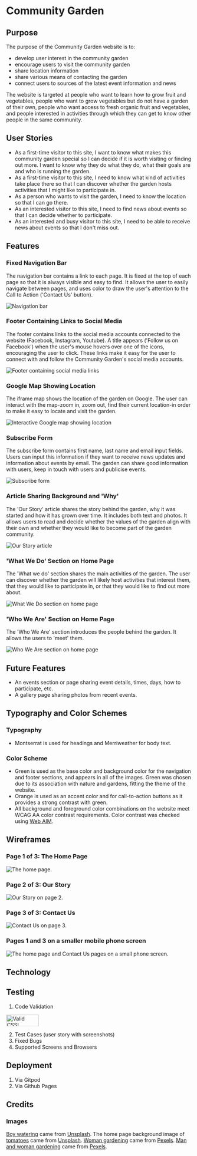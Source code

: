 # Community Garden

## Purpose

The purpose of the Community Garden website is to:
* develop user interest in the community garden
* encourage users to visit the community garden
* share location information
* share various means of contacting the garden
* connect users to sources of the latest event information and news

The website is targeted at people who want to learn how to grow fruit and vegetables, people who want to grow vegetables but do not have a garden of their own, people who want access to fresh organic fruit and vegetables, and people interested in activities through which they can get to know other people in the same community. 

## User Stories 

* As a first-time visitor to this site, I want to know what makes this community garden special so I can decide if it is worth visiting or finding out more. I want to know why they do what they do, what their goals are and who is running the garden.
* As a first-time visitor to this site, I need to know what kind of activities take place there so that I can discover whether the garden hosts activities that I might like to participate in.
* As a person who wants to visit the garden, I need to know the location so that I can go there.
* As an interested visitor to this site, I need to find news about events so that I can decide whether to participate. 
* As an interested and busy visitor to this site, I need to be able to receive news about events so that I don't miss out.

## Features

### Fixed Navigation Bar

The navigation bar contains a link to each page. It is fixed at the top of each page so that it is always visible and easy to find. It allows the user to easily navigate between pages, and uses color to draw the user's attention to the Call to Action ('Contact Us' button).

![Navigation bar](assets/images/nav-bar.png)

### Footer Containing Links to Social Media 

The footer contains links to the social media accounts connected to the website (Facebook, Instagram, Youtube). A title appears ('Follow us on Facebook') when the user's mouse hovers over one of the icons, encouraging the user to click. These links make it easy for the user to connect with and follow the Community Garden's social media accounts.  

![Footer containing social media links](assets/images/social-media-links.png)

### Google Map Showing Location

The iframe map shows the location of the garden on Google. The user can interact with the map-zoom in, zoom out, find their current location-in order to make it easy to locate and visit the garden. 

![Interactive Google map showing location](assets/images/iframe-map.png)

### Subscribe Form 

The subscribe form contains first name, last name and email input fields. Users can input this information if they want to receive news updates and information about events by email. The garden can share good information with users, keep in touch with users and publicise events.  

![Subscribe form](assets/images/subscribe-form.png)

### Article Sharing Background and 'Why'

The 'Our Story' article shares the story behind the garden, why it was started and how it has grown over time. It includes both text and photos. It allows users to read and decide whether the values of the garden align with their own and whether they would like to become part of the garden community.

![Our Story article](assets/images/our-story-article.png)

### 'What We Do' Section on Home Page

The 'What we do' section shares the main activities of the garden. The user can discover whether the garden will likely host activities that interest them, that they would like to participate in, or that they would like to find out more about.

![What We Do section on home page](assets/images/what-we-do.png)

### 'Who We Are' Section on Home Page

The 'Who We Are' section introduces the people behind the garden. It allows the users to 'meet' them. 

![Who We Are section on home page](assets/images/who-we-are.png)

## Future Features

* An events section or page sharing event details, times, days, how to participate, etc.
* A gallery page sharing photos from recent events.

## Typography and Color Schemes 

### Typography

* Montserrat is used for headings and Merriweather for body text. 

### Color Scheme

* Green is used as the base color and background color for the navigation and footer sections, and appears in all of the images. Green was chosen due to its association with nature and gardens, fitting the theme of the website. 
* Orange is used as an accent color and for call-to-action buttons as it provides a strong contrast with green.
* All background and foreground color combinations on the website meet WCAG AA color contrast requirements. Color contrast was checked using [Web AIM](https://webaim.org/resources/contrastchecker/).

## Wireframes

### Page 1 of 3: The Home Page 

![The home page.](assets/images/home-page.png) 

### Page 2 of 3: Our Story

![Our Story on page 2.](assets/images/page2-new-our-story.png) 

### Page 3 of 3: Contact Us

![Contact Us on page 3.](assets/images/page3-contact-us.png)

### Pages 1 and 3 on a smaller mobile phone screen 

![The home page and Contact Us pages on a small phone screen.](assets/images/mobile-view-homepg-contact.png)

## Technology

## Testing

1. Code Validation

<p>
<a href="http://jigsaw.w3.org/css-validator/check/referer">
    <img style="border:0;width:88px;height:31px"
        src="http://jigsaw.w3.org/css-validator/images/vcss-blue"
        alt="Valid CSS!" />
    </a>
</p>

2. Test Cases (user story with screenshots)
3. Fixed Bugs
4. Supported Screens and Browsers

## Deployment

1. Via Gitpod
2. Via Github Pages

## Credits

### Images

[Boy watering](https://unsplash.com/photos/ffJ8Qa0VQU0) came from [Unsplash](http://www.unsplash.com). 
The home page background image of [tomatoes](https://unsplash.com/photos/4LiUI-Y2mI8) came from [Unsplash](http://www.unsplash.com). 
[Woman gardening](https://www.pexels.com/ko-kr/photo/7658811/) came from [Pexels](http://www.pexels.com).
[Man and woman gardening](https://www.pexels.com/ko-kr/photo/7658795/) came from [Pexels](http://www.pexels.com).
